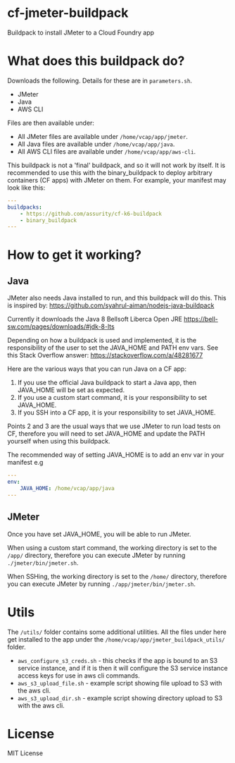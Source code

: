 # cf-jmeter-buildpack

Buildpack to install JMeter to a Cloud Foundry app

# What does this buildpack do?

Downloads the following. Details for these are in `parameters.sh`. 
  
- JMeter
- Java
- AWS CLI

Files are then available under:

- All JMeter files are available under `/home/vcap/app/jmeter`.
- All Java files are available under `/home/vcap/app/java`.
- All AWS CLI files are available under `/home/vcap/app/aws-cli`.

This buildpack is not a 'final' buildpack, and so it will not work by itself. It is recommended to use this with the binary_buildpack to deploy arbitrary containers (CF apps) with JMeter on them. For example, your manifest may look like this: 

```yaml
---
buildpacks:
    - https://github.com/assurity/cf-k6-buildpack
    - binary_buildpack
---
```

# How to get it working? 

## Java

JMeter also needs Java installed to run, and this buildpack will do this. This is inspired by: https://github.com/syahrul-aiman/nodejs-java-buildpack

Currently it downloads the Java 8 Bellsoft Liberca Open JRE https://bell-sw.com/pages/downloads/#jdk-8-lts

Depending on how a buildpack is used and implemented, it is the responsibility of the user to set the JAVA_HOME and PATH env vars. See this Stack Overflow answer: https://stackoverflow.com/a/48281677

Here are the various ways that you can run Java on a CF app:

1. If you use the official Java buildpack to start a Java app, then JAVA_HOME will be set as expected.
2. If you use a custom start command, it is your responsibility to set JAVA_HOME.
3. If you SSH into a CF app, it is your responsibility to set JAVA_HOME.

Points 2 and 3 are the usual ways that we use JMeter to run load tests on CF, therefore you will need to set JAVA_HOME and update the PATH yourself when using this buildpack.

The recommended way of setting JAVA_HOME is to add an env var in your manifest e.g

```yaml
---
env:
    JAVA_HOME: /home/vcap/app/java
---
```

## JMeter

Once you have set JAVA_HOME, you will be able to run JMeter. 

When using a custom start command, the working directory is set to the `/app/` directory, therefore you can execute JMeter by running `./jmeter/bin/jmeter.sh`.

When SSHing, the working directory is set to the `/home/` directory, therefore you can execute JMeter by running `./app/jmeter/bin/jmeter.sh`.

# Utils

The `/utils/` folder contains some additional utilities. All the files under here get installed to the app under the `/home/vcap/app/jmeter_buildpack_utils/` folder.

- `aws_configure_s3_creds.sh` - this checks if the app is bound to an S3 service instance, and if it is then it will configure the S3 service instance access keys for use in aws cli commands.
- `aws_s3_upload_file.sh` - example script showing file upload to S3 with the aws cli.
- `aws_s3_upload_dir.sh` - example script showing directory upload to S3 with the aws cli. 

# License

MIT License